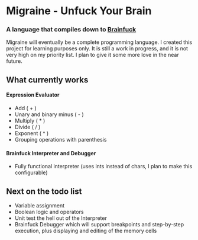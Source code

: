 # Migraine - Unfuck Your Brain

### A language that compiles down to [Brainfuck][1]

Migraine will eventually be a complete programming language. I created this project for learning purposes only. It is still a work in progress, and it is not very high on
my priority list. I plan to give it some more love in the near future.

## What currently works

#### Expression Evaluator
- Add ( + )
- Unary and binary minus ( - )
- Multiply ( * )
- Divide ( / )
- Exponent ( ^ )
- Grouping operations with parenthesis

#### Brainfuck Interpreter and Debugger
- Fully functional interpreter (uses ints instead of chars, I plan to make this configurable)

## Next on the todo list

- Variable assignment
- Boolean logic and operators
- Unit test the hell out of the Interpreter
- Brainfuck Debugger which will support breakpoints and step-by-step execution, plus displaying and editing of the memory cells

[1]: http://en.wikipedia.org/wiki/Brainfuck